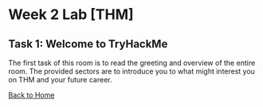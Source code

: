<h1>Week 2 Lab [THM]</h1>

<h2>Task 1: Welcome to TryHackMe</h2>

The first task of this room is to read the greeting and overview of the entire room. The provided sectors are to introduce you to what might interest you on THM 
and your future career.



[Back to Home](index.md)

